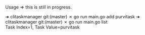 Usage => this is still in progress.

➜  clitaskmanager git:(master) ✗ go run main.go add purvitask
➜  clitaskmanager git:(master) ✗ go run main.go list         
Task Index=1, Task Value=purvitask
